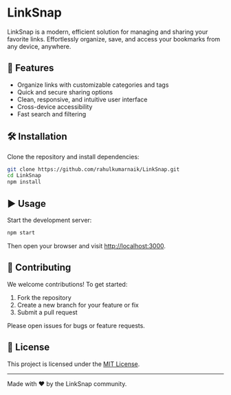 # LinkSnap

LinkSnap is a modern, efficient solution for managing and sharing your favorite links. Effortlessly organize, save, and access your bookmarks from any device, anywhere.

## 🚀 Features

- Organize links with customizable categories and tags
- Quick and secure sharing options
- Clean, responsive, and intuitive user interface
- Cross-device accessibility
- Fast search and filtering

## 🛠️ Installation

Clone the repository and install dependencies:

```bash
git clone https://github.com/rahulkumarnaik/LinkSnap.git
cd LinkSnap
npm install
```

## ▶️ Usage

Start the development server:

```bash
npm start
```

Then open your browser and visit [http://localhost:3000](http://localhost:3000).

## 🤝 Contributing

We welcome contributions! To get started:

1. Fork the repository
2. Create a new branch for your feature or fix
3. Submit a pull request

Please open issues for bugs or feature requests.

## 📄 License

This project is licensed under the [MIT License](LICENSE).

---

Made with ❤️ by the LinkSnap community.